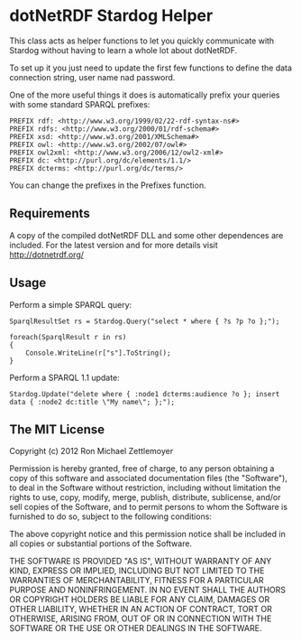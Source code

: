 ﻿
dotNetRDF Stardog Helper
=============================================================
This class acts as helper functions to let you quickly communicate with Stardog without having
to learn a whole lot about dotNetRDF.

To set up it you just need to update the first few functions to define
the data connection string, user name nad password.

One of the more useful things it does is automatically prefix your queries with some standard
SPARQL prefixes:

	PREFIX rdf: <http://www.w3.org/1999/02/22-rdf-syntax-ns#>
	PREFIX rdfs: <http://www.w3.org/2000/01/rdf-schema#>
	PREFIX xsd: <http://www.w3.org/2001/XMLSchema#>
	PREFIX owl: <http://www.w3.org/2002/07/owl#>
	PREFIX owl2xml: <http://www.w3.org/2006/12/owl2-xml#>
	PREFIX dc: <http://purl.org/dc/elements/1.1/>
	PREFIX dcterms: <http://purl.org/dc/terms/>

You can change the prefixes in the Prefixes function.



Requirements
-------------------------------------------------------------
A copy of the compiled dotNetRDF DLL and some other dependences are included.  For the latest
version and for more details visit http://dotnetrdf.org/



Usage
-------------------------------------------------------------

Perform a simple SPARQL query:

	SparqlResultSet rs = Stardog.Query("select * where { ?s ?p ?o };");

	foreach(SparqlResult r in rs)
	{
		Console.WriteLine(r["s"].ToString();
	}

Perform a SPARQL 1.1 update:
	
	Stardog.Update("delete where { :node1 dcterms:audience ?o }; insert data { :node2 dc:title \"My name\"; };");




The MIT License
-------------------------------------------------------------
Copyright (c) 2012 Ron Michael Zettlemoyer
				
Permission is hereby granted, free of charge, to any person obtaining a copy
of this software and associated documentation files (the "Software"), to deal
in the Software without restriction, including without limitation the rights
to use, copy, modify, merge, publish, distribute, sublicense, and/or sell
copies of the Software, and to permit persons to whom the Software is
furnished to do so, subject to the following conditions:

The above copyright notice and this permission notice shall be included in
all copies or substantial portions of the Software.

THE SOFTWARE IS PROVIDED "AS IS", WITHOUT WARRANTY OF ANY KIND, EXPRESS OR
IMPLIED, INCLUDING BUT NOT LIMITED TO THE WARRANTIES OF MERCHANTABILITY,
FITNESS FOR A PARTICULAR PURPOSE AND NONINFRINGEMENT. IN NO EVENT SHALL THE
AUTHORS OR COPYRIGHT HOLDERS BE LIABLE FOR ANY CLAIM, DAMAGES OR OTHER
LIABILITY, WHETHER IN AN ACTION OF CONTRACT, TORT OR OTHERWISE, ARISING FROM,
OUT OF OR IN CONNECTION WITH THE SOFTWARE OR THE USE OR OTHER DEALINGS IN
THE SOFTWARE.